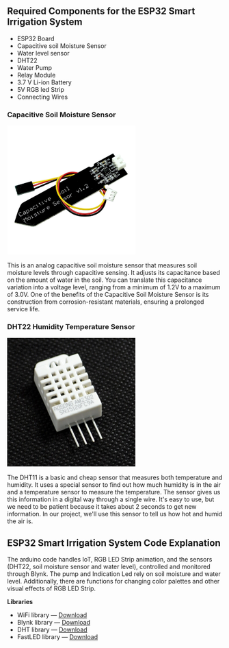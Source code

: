 ## Required Components for the ESP32 Smart Irrigation System
* ESP32 Board
* Capacitive soil Moisture Sensor
* Water level sensor
* DHT22
* Water Pump
* Relay Module
* 3.7 V Li-ion Battery
* 5V RGB led Strip
* Connecting Wires

### Capacitive Soil Moisture Sensor


<img src="./media/Soil_Moisture_Sensor.jpg" alt="Capacitive Soil Moisture Sensor" width="300"/>

This is an analog capacitive soil moisture sensor that measures soil moisture levels through capacitive sensing. It adjusts its capacitance based on the amount of water in the soil. You can translate this capacitance variation into a voltage level, ranging from a minimum of 1.2V to a maximum of 3.0V. One of the benefits of the Capacitive Soil Moisture Sensor is its construction from corrosion-resistant materials, ensuring a prolonged service life.

### DHT22 Humidity Temperature Sensor

<img src="./media/dht22.jpg" alt="Air tempereture and Moisture Sensor" width="300"/>

The DHT11 is a basic and cheap sensor that measures both temperature and humidity. It uses a special sensor to find out how much humidity is in the air and a temperature sensor to measure the temperature. The sensor gives us this information in a digital way through a single wire. It's easy to use, but we need to be patient because it takes about 2 seconds to get new information. In our project, we'll use this sensor to tell us how hot and humid the air is.

## ESP32 Smart Irrigation System Code Explanation

The arduino code handles IoT, RGB LED Strip animation, and the sensors (DHT22, soil moisture sensor and water level), controlled and monitored through Blynk. The pump and Indication Led rely on soil moisture and water level. Additionally, there are functions for changing color palettes and other visual effects of RGB LED Strip.

**Libraries**

* WiFi library — [Download](URL)
* Blynk library — [Download](URL)
* DHT library — [Download](URL)
* FastLED library — [Download](URL)